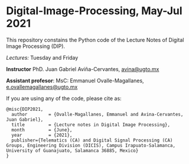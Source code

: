 # Digital-Image-Processing, May-Jul 2021

This repository constains the Python code of the Lecture Notes of Digital Image Processing (DIP). 


**Lectures*:* Tuesday and Friday

**Instructor** PhD. Juan Gabriel Aviña-Cervantes, avina@ugto.mx

**Assistant profesor**: MsC: Emmanuel Ovalle-Magallanes, e.ovallemagallanes@ugto.mx

If you are using any of the code, please cite as:

```
@misc{DIP2021,
  author        = {Ovalle-Magallanes, Emmanuel and Avina-Cervantes, Juan Gabriel},
  title         = {Lecture notes in Digital Image Processing},
  month         = {June},
  year          = {2021},
  publisher={Telematics (CA) and Digital Signal Processing (CA) Groups, Engineering Division (DICIS), Campus Irapuato-Salamanca, University of Guanajuato, Salamanca 36885, Mexico}
}
```
